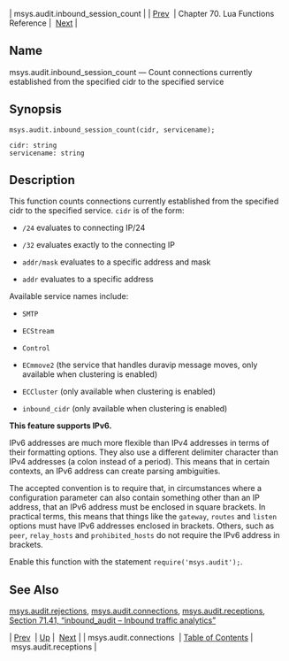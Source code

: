 | msys.audit.inbound_session_count |
| [Prev](lua.ref.msys.audit.connections)  | Chapter 70. Lua Functions Reference |  [Next](lua.ref.msys.audit.receptions) |

<a name="lua.ref.msys.audit.inbound_session_count"></a>
## Name

msys.audit.inbound_session_count — Count connections currently established from the specified cidr to the specified service

<a name="idp17259584"></a>
## Synopsis

`msys.audit.inbound_session_count(cidr, servicename);`

```
cidr: string
servicename: string
```
<a name="idp17262608"></a>
## Description

This function counts connections currently established from the specified cidr to the specified service. `cidr` is of the form:

*   `/24` evaluates to connecting IP/24

*   `/32` evaluates exactly to the connecting IP

*   `addr/mask` evaluates to a specific address and mask

*   `addr` evaluates to a specific address

Available service names include:

*   `SMTP`

*   `ECStream`

*   `Control`

*   `ECmmove2` (the service that handles duravip message moves, only available when clustering is enabled)

*   `ECCluster` (only available when clustering is enabled)

*   `inbound_cidr` (only available when clustering is enabled)

**This feature supports IPv6.**

IPv6 addresses are much more flexible than IPv4 addresses in terms of their formatting options. They also use a different delimiter character than IPv4 addresses (a colon instead of a period). This means that in certain contexts, an IPv6 address can create parsing ambiguities.

The accepted convention is to require that, in circumstances where a configuration parameter can also contain something other than an IP address, that an IPv6 address must be enclosed in square brackets. In practical terms, this means that things like the `gateway`, `routes` and `listen` options must have IPv6 addresses enclosed in brackets. Others, such as `peer`, `relay_hosts` and `prohibited_hosts` do not require the IPv6 address in brackets.

Enable this function with the statement `require('msys.audit');`.

<a name="idp17286272"></a>
## See Also

[msys.audit.rejections](lua.ref.msys.audit.rejections "msys.audit.rejections"), [msys.audit.connections](lua.ref.msys.audit.connections "msys.audit.connections"), [msys.audit.receptions](lua.ref.msys.audit.receptions "msys.audit.receptions"), [Section 71.41, “inbound_audit – Inbound traffic analytics”](modules.inbound_audit "71.41. inbound_audit – Inbound traffic analytics")

| [Prev](lua.ref.msys.audit.connections)  | [Up](lua.function.details) |  [Next](lua.ref.msys.audit.receptions) |
| msys.audit.connections  | [Table of Contents](index) |  msys.audit.receptions |

